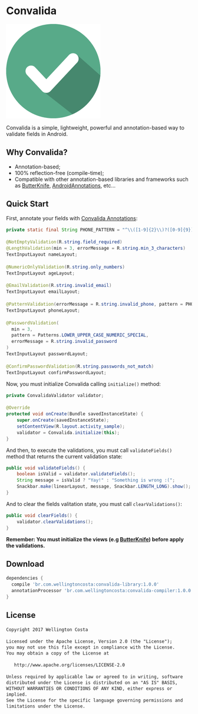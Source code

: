 # Convalida

![Logo](logo.png)

Convalida is a simple, lightweight, powerful and annotation-based way to validate fields in Android.

## Why Convalida?

- Annotation-based;
- 100% reflection-free (compile-time);
- Compatible with other annotation-based libraries and frameworks such as [ButterKnife][1], [AndroidAnnotations][2], etc...

## Quick Start

First, annotate your fields with [Convalida Annotations][3]:

```java
private static final String PHONE_PATTERN = "^\\([1-9]{2}\\)?([0-9]{9})$";

@NotEmptyValidation(R.string.field_required)
@LengthValidation(min = 3, errorMessage = R.string.min_3_characters)
TextInputLayout nameLayout;

@NumericOnlyValidation(R.string.only_numbers)
TextInputLayout ageLayout;

@EmailValidation(R.string.invalid_email)
TextInputLayout emailLayout;

@PatternValidation(errorMessage = R.string.invalid_phone, pattern = PHONE_PATTERN)
TextInputLayout phoneLayout;

@PasswordValidation(
  min = 3,
  pattern = Patterns.LOWER_UPPER_CASE_NUMERIC_SPECIAL,
  errorMessage = R.string.invalid_password
)
TextInputLayout passwordLayout;

@ConfirmPasswordValidation(R.string.passwords_not_match)
TextInputLayout confirmPasswordLayout;
```

Now, you must initialize Convalida calling `initialize()` method:

```java
private ConvalidaValidator validator;

@Override
protected void onCreate(Bundle savedInstanceState) {
    super.onCreate(savedInstanceState);
    setContentView(R.layout.activity_sample);
    validator = Convalida.initialize(this);
}
```

And then, to execute the validations, you must call `validateFields()` method that returns the current validation state:

```java
public void validateFields() {
    boolean isValid = validator.validateFields();
    String message = isValid ? "Yay!" : "Something is wrong :(";
    Snackbar.make(linearLayout, message, Snackbar.LENGTH_LONG).show();
}
```

And to clear the fields valitation state, you must call `clearValidations()`:

```java
public void clearFields() {
    validator.clearValidations();
}
```

__Remember: You must initialize the views (e.g [ButterKnife][1]) before apply the validations.__

## Download

```groovy
dependencies {
  compile 'br.com.wellingtoncosta:convalida-library:1.0.0'
  annotationProcessor 'br.com.wellingtoncosta:convalida-compiler:1.0.0'
}
```

## License

    Copyright 2017 Wellington Costa

    Licensed under the Apache License, Version 2.0 (the "License");
    you may not use this file except in compliance with the License.
    You may obtain a copy of the License at

       http://www.apache.org/licenses/LICENSE-2.0

    Unless required by applicable law or agreed to in writing, software
    distributed under the License is distributed on an "AS IS" BASIS,
    WITHOUT WARRANTIES OR CONDITIONS OF ANY KIND, either express or implied.
    See the License for the specific language governing permissions and
    limitations under the License.


[1]: https://github.com/JakeWharton/butterknife
[2]: https://github.com/androidannotations/androidannotations
[3]: https://github.com/WellingtonCosta/convalida/tree/master/convalida-annotations/src/main/java/convalida/annotations
